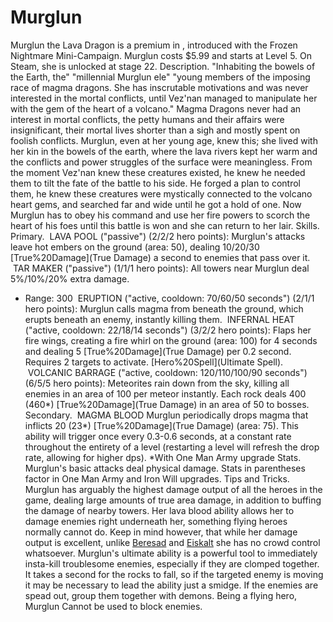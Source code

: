 # Murglun

Murglun the Lava Dragon is a premium in , introduced with the Frozen Nightmare Mini-Campaign. Murglun costs $5.99 and starts at Level 5. On Steam, she is unlocked at stage 22.
Description.
"Inhabiting the bowels of the Earth, the" 
"millennial Murglun ele"
"young members of the imposing race of magma dragons. She has inscrutable motivations and was never interested in the mortal conflicts, until Vez'nan managed to manipulate her with the gem of the heart of a volcano."
Magma Dragons never had an interest in mortal conflicts, the petty humans and their affairs were insignificant, their mortal lives shorter than a sigh and mostly spent on foolish conflicts.
Murglun, even at her young age, knew this; she lived with her kin in the bowels of the earth, where the lava rivers kept her warm and the conflicts and power struggles of the surface were meaningless.
From the moment Vez'nan knew these creatures existed, he knew he needed them to tilt the fate of the battle to his side. He forged a plan to control them, he knew these creatures were mystically connected to the volcano heart gems, and searched far and wide until he got a hold of one.
Now Murglun has to obey his command and use her fire powers to scorch the heart of his foes until this battle is won and she can return to her lair.
Skills.
Primary.
 LAVA POOL ("passive") (2/2/2 hero points):
Murglun's attacks leave hot embers on the ground (area: 50), dealing 10/20/30 [True%20Damage](True Damage) a second to enemies that pass over it.
 TAR MAKER ("passive") (1/1/1 hero points):
All towers near Murglun deal 5%/10%/20% extra damage.
- Range: 300
 ERUPTION ("active, cooldown: 70/60/50 seconds") (2/1/1 hero points):
Murglun calls magma from beneath the ground, which erupts beneath an enemy, instantly killing them.
 INFERNAL HEAT ("active, cooldown: 22/18/14 seconds") (3/2/2 hero points):
Flaps her fire wings, creating a fire whirl on the ground (area: 100) for 4 seconds and dealing 5 [True%20Damage](True Damage) per 0.2 second. Requires 2 targets to activate.
[Hero%20Spell](Ultimate Spell).
 VOLCANIC BARRAGE ("active, cooldown: 120/110/100/90 seconds") (6/5/5 hero points):
Meteorites rain down from the sky, killing all enemies in an area of 100 per meteor instantly. Each rock deals 400 (460*) [True%20Damage](True Damage) in an area of 50 to bosses.
Secondary.
 MAGMA BLOOD
Murglun periodically drops magma that inflicts 20 (23*) [True%20Damage](True Damage) (area: 75). This ability will trigger once every 0.3-0.6 seconds, at a constant rate throughout the entirety of a level (restarting a level will refresh the drop rate, allowing for higher dps).
*With One Man Army upgrade
Stats.
Murglun's basic attacks deal physical damage.
Stats in parentheses factor in One Man Army and Iron Will upgrades.
Tips and Tricks.
Murglun has arguably the highest damage output of all the heroes in the game, dealing large amounts of true area damage, in addition to buffing the damage of nearby towers. Her lava blood ability allows her to damage enemies right underneath her, something flying heroes normally cannot do. Keep in mind however, that while her damage output is excellent, unlike [Beresad](Beresad) and [Eiskalt](Eiskalt) she has no crowd control whatsoever.
Murglun's ultimate ability is a powerful tool to immediately insta-kill troublesome enemies, especially if they are clomped together. It takes a second for the rocks to fall, so if the targeted enemy is moving it may be necessary to lead the ability just a smidge. If the enemies are spead out, group them together with demons.
Being a flying hero, Murglun Cannot be used to block enemies.